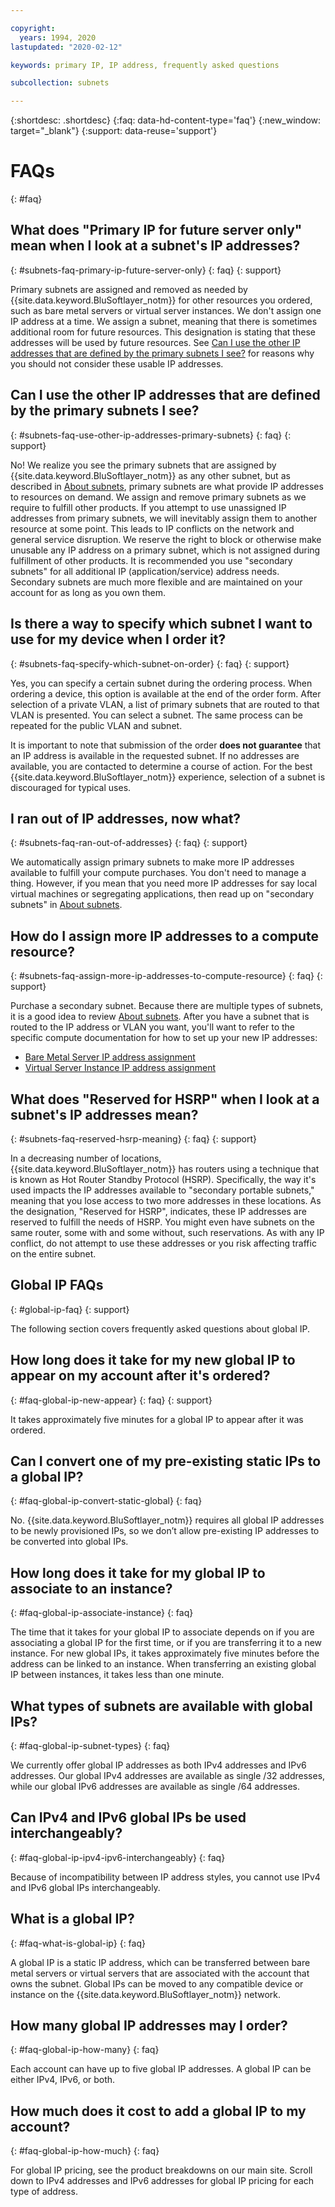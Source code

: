 ```yaml
---

copyright:
  years: 1994, 2020
lastupdated: "2020-02-12"

keywords: primary IP, IP address, frequently asked questions

subcollection: subnets

---
```


{:shortdesc: .shortdesc}
{:faq: data-hd-content-type='faq'}
{:new_window: target="_blank"}
{:support: data-reuse='support'}

# FAQs
{: #faq}

## What does "Primary IP for future server only" mean when I look at a subnet's IP addresses?
{: #subnets-faq-primary-ip-future-server-only}
{: faq}
{: support}

Primary subnets are assigned and removed as needed by {{site.data.keyword.BluSoftlayer_notm}} for other resources you ordered, such as bare metal servers or virtual server instances. We don't assign one IP address at a time. We assign a subnet, meaning that there is sometimes additional room for future resources. This designation is stating that these addresses will be used by future resources. See [Can I use the other IP addresses that are defined by the primary subnets I see?](#subnets-faq-use-other-ip-addresses-primary-subnets) for reasons why you should not consider these usable IP addresses.


## Can I use the other IP addresses that are defined by the primary subnets I see?
{: #subnets-faq-use-other-ip-addresses-primary-subnets}
{: faq}
{: support}

No! We realize you see the primary subnets that are assigned by {{site.data.keyword.BluSoftlayer_notm}} as any other subnet, but as described in [About subnets](/docs/subnets?topic=subnets-about-subnets-and-ips#about-subnets-and-ips), primary subnets are what provide IP addresses to resources on demand. We assign and remove primary subnets as we require to fulfill other products. If you attempt to use unassigned IP addresses from primary subnets, we will inevitably assign them to another resource at some point. This leads to IP conflicts on the network and general service disruption. We reserve the right to block or otherwise make unusable any IP address on a primary subnet, which is not assigned during fulfillment of other products. It is recommended you use "secondary subnets" for all additional IP (application/service) address needs. Secondary subnets are much more flexible and are maintained on your account for as long as you own them.


## Is there a way to specify which subnet I want to use for my device when I order it?
{: #subnets-faq-specify-which-subnet-on-order}
{: faq}
{: support}

Yes, you can specify a certain subnet during the ordering process. When ordering a device, this option is available at the end of the order form. After selection of a private VLAN, a list of primary subnets that are routed to that VLAN is presented. You can select a subnet. The same process can be repeated for the public VLAN and subnet.

It is important to note that submission of the order **does not guarantee** that an IP address is available in the requested subnet. If no addresses are available, you are contacted to determine a course of action. For the best {{site.data.keyword.BluSoftlayer_notm}} experience, selection of a subnet is discouraged for typical uses.


## I ran out of IP addresses, now what?
{: #subnets-faq-ran-out-of-addresses}
{: faq}
{: support}

We automatically assign primary subnets to make more IP addresses available to fulfill your compute purchases. You don't need to manage a thing. However, if you mean that you need more IP addresses for say local virtual machines or segregating applications, then read up on "secondary subnets" in [About subnets](/docs/subnets?topic=subnets-about-subnets-and-ips#about-subnets-and-ips).


## How do I assign more IP addresses to a compute resource?
{: #subnets-faq-assign-more-ip-addresses-to-compute-resource}
{: faq}
{: support}

Purchase a secondary subnet. Because there are multiple types of subnets, it is a good idea to review [About subnets](/docs/subnets?topic=subnets-about-subnets-and-ips#about-subnets-and-ips). After you have a subnet that is routed to the IP address or VLAN you want, you'll want to refer to the specific compute documentation for how to set up your new IP addresses:

  * [Bare Metal Server IP address assignment](/docs/bare-metal?topic=bare-metal-bm-assigning-and-binding-ip-addresses#bm-assign-ip-address)                            
  * [Virtual Server Instance IP address assignment](/docs/virtual-servers?topic=virtual-servers-assigning-server-ip-addresses#assigning-server-ip-addresses)


## What does "Reserved for HSRP" when I look at a subnet's IP addresses mean?
{: #subnets-faq-reserved-hsrp-meaning}
{: faq}
{: support}

In a decreasing number of locations, {{site.data.keyword.BluSoftlayer_notm}} has routers using a technique that is known as Hot Router Standby Protocol (HSRP). Specifically, the way it's used impacts the IP addresses available to "secondary portable subnets," meaning that you lose access to two more addresses in these locations. As the designation, "Reserved for HSRP", indicates, these IP addresses are reserved to fulfill the needs of HSRP. You might even have subnets on the same router, some with and some without, such reservations. As with any IP conflict, do not attempt to use these addresses or you risk affecting traffic on the entire subnet.

## Global IP FAQs
{: #global-ip-faq}
{: support}

The following section covers frequently asked questions about global IP.

## How long does it take for my new global IP to appear on my account after it's ordered?
{: #faq-global-ip-new-appear}
{: faq}
{: support}

It takes approximately five minutes for a global IP to appear after it was ordered.


## Can I convert one of my pre-existing static IPs to a global IP?
{: #faq-global-ip-convert-static-global}
{: faq}

No. {{site.data.keyword.BluSoftlayer_notm}} requires all global IP addresses to be newly provisioned IPs, so we don’t allow pre-existing IP addresses to be converted into global IPs.

## How long does it take for my global IP to associate to an instance?
{: #faq-global-ip-associate-instance}
{: faq}

The time that it takes for your global IP to associate depends on if you are associating a global IP for the first time, or if you are transferring it to a new instance. For new global IPs, it takes approximately five minutes before the address can be linked to an instance. When transferring an existing global IP between instances, it takes less than one minute.

## What types of subnets are available with global IPs?
{: #faq-global-ip-subnet-types}
{: faq}

We currently offer global IP addresses as both IPv4 addresses and IPv6 addresses. Our global IPv4 addresses are available as single /32 addresses, while our global IPv6 addresses are available as single /64 addresses.

## Can IPv4 and IPv6 global IPs be used interchangeably?
{: #faq-global-ip-ipv4-ipv6-interchangeably}
{: faq}

Because of incompatibility between IP address styles, you cannot use IPv4 and IPv6 global IPs interchangeably.

## What is a global IP?
{: #faq-what-is-global-ip}
{: faq}

A global IP is a static IP address, which can be transferred between bare metal servers or virtual servers that are associated with the account that owns the subnet. Global IPs can be moved to any compatible device or instance on the {{site.data.keyword.BluSoftlayer_notm}} network.

## How many global IP addresses may I order?
{: #faq-global-ip-how-many}
{: faq}

Each account can have up to five global IP addresses. A global IP can be either IPv4, IPv6, or both.

## How much does it cost to add a global IP to my account?
{: #faq-global-ip-how-much}
{: faq}

For global IP pricing, see the product breakdowns on our main site. Scroll down to IPv4 addresses and IPv6 addresses for global IP pricing for each type of address.
